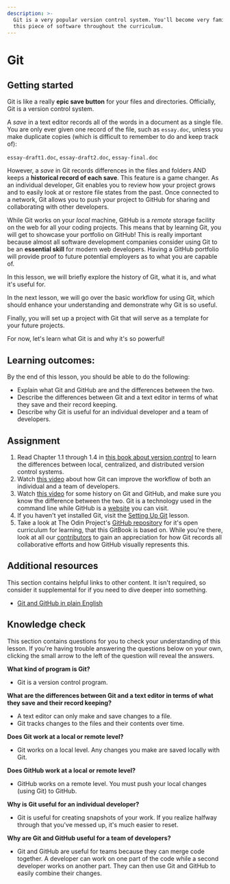 ```yaml
---
description: >-
  Git is a very popular version control system. You'll become very familiar with
  this piece of software throughout the curriculum.
---
```


# Git

## Getting started

Git is like a really **epic save button** for your files and directories. Officially, Git is a version control system.

A _save_ in a text editor records all of the words in a document as a single file. You are only ever given one record of the file, such as `essay.doc`, unless you make duplicate copies \(which is difficult to remember to do and keep track of\):

`essay-draft1.doc`, `essay-draft2.doc`, `essay-final.doc`

However, a _save_ in Git records differences in the files and folders AND keeps a **historical record of each save**. This feature is a game changer. As an individual developer, Git enables you to review how your project grows and to easily look at or restore file states from the past. Once connected to a network, Git allows you to push your project to GitHub for sharing and collaborating with other developers.

While Git works on your _local_ machine, GitHub is a _remote_ storage facility on the web for all your coding projects. This means that by learning Git, you will get to showcase your portfolio on GitHub! This is really important because almost all software development companies consider using Git to be an **essential skill** for modern web developers. Having a GitHub portfolio will provide proof to future potential employers as to what you are capable of.

In this lesson, we will briefly explore the history of Git, what it is, and what it's useful for.

In the next lesson, we will go over the basic workflow for using Git, which should enhance your understanding and demonstrate why Git is so useful.

Finally, you will set up a project with Git that will serve as a template for your future projects.

For now, let's learn what Git is and why it's so powerful!

## Learning outcomes:

By the end of this lesson, you should be able to do the following:

* Explain what Git and GitHub are and the differences between the two.
* Describe the differences between Git and a text editor in terms of what they save and their record keeping.
* Describe why Git is useful for an individual developer and a team of developers.

## Assignment

1. Read Chapter 1.1 through 1.4 in [this book about version control](https://git-scm.com/book/en/v2/Getting-Started-About-Version-Control) to learn the differences between local, centralized, and distributed version control systems.
2. Watch [this video](https://www.youtube.com/watch?v=8oRjP8yj2Wo) about how Git can improve the workflow of both an individual and a team of developers.
3. Watch [this video](https://www.youtube.com/watch?v=1h9_cB9mPT8&feature=youtu.be&t=13s) for some history on Git and GitHub, and make sure you know the difference between the two. Git is a technology used in the command line while GitHub is a [website](https://github.com/) you can visit.
4. If you haven't yet installed Git, visit the [Setting Up Git](https://www.theodinproject.com/courses/foundations/lessons/setting-up-git) lesson.
5. Take a look at The Odin Project's [GitHub repository](https://github.com/TheOdinProject/curriculum) for it's open curriculum for learning, that this GitBook is based on. While you're there, look at all our [contributors](https://github.com/TheOdinProject/curriculum/graphs/contributors) to gain an appreciation for how Git records all collaborative efforts and how GitHub visually represents this.

## Additional resources

This section contains helpful links to other content. It isn't required, so consider it supplemental for if you need to dive deeper into something.

* [Git and GitHub in plain English](https://blog.red-badger.com/blog/2016/11/29/gitgithub-in-plain-english)

## Knowledge check

This section contains questions for you to check your understanding of this lesson. If you're having trouble answering the questions below on your own, clicking the small arrow to the left of the question will reveal the answers.

**What kind of program is Git?**

* Git is a version control program.

**What are the differences between Git and a text editor in terms of what they save and their record keeping?**

* A text editor can only make and save changes to a file.
* Git tracks changes to the files and their contents over time.

**Does Git work at a local or remote level?**

* Git works on a local level. Any changes you make are saved locally with Git.

**Does GitHub work at a local or remote level?**

* GitHub works on a remote level. You must push your local changes \(using Git\) to GitHub.

**Why is Git useful for an individual developer?**

* Git is useful for creating snapshots of your work. If you realize halfway through that you've messed up, it's much easier to reset.

**Why are Git and GitHub useful for a team of developers?**

* Git and GitHub are useful for teams because they can merge code together. A developer can work on one part of the code while a second developer works on another part. They can then use Git and GitHub to easily combine their changes.

